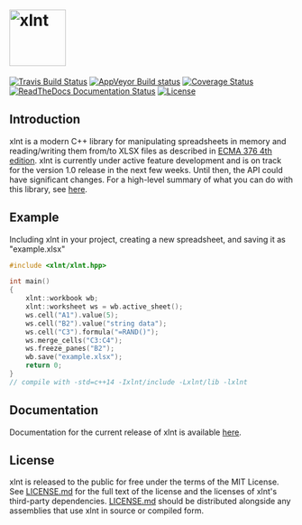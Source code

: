 <img height="100" src="https://raw.githubusercontent.com/tfussell/xlnt/gh-pages/images/logo.png" alt="xlnt"><br/>
====

[![Travis Build Status](https://travis-ci.org/tfussell/xlnt.svg)](https://travis-ci.org/tfussell/xlnt)
[![AppVeyor Build status](https://ci.appveyor.com/api/projects/status/2hs79a1xoxy16sol?svg=true)](https://ci.appveyor.com/project/tfussell/xlnt)
[![Coverage Status](https://coveralls.io/repos/github/tfussell/xlnt/badge.svg?branch=master)](https://coveralls.io/github/tfussell/xlnt?branch=master)
[![ReadTheDocs Documentation Status](https://readthedocs.org/projects/xlnt/badge/?version=latest)](http://xlnt.readthedocs.org/en/latest/?badge=latest)
[![License](http://img.shields.io/badge/license-MIT-blue.svg?style=flat)](http://opensource.org/licenses/MIT)

## Introduction
xlnt is a modern C++ library for manipulating spreadsheets in memory and reading/writing them from/to XLSX files as described in [ECMA 376 4th edition](http://www.ecma-international.org/publications/standards/Ecma-376.htm). xlnt is currently under active feature development and is on track for the version 1.0 release in the next few weeks. Until then, the API could have significant changes. For a high-level summary of what you can do with this library, see [here](https://tfussell.github.io/xlnt/docs/introduction/Features.html).

## Example

Including xlnt in your project, creating a new spreadsheet, and saving it as "example.xlsx"

```c++
#include <xlnt/xlnt.hpp>

int main()
{
    xlnt::workbook wb;
    xlnt::worksheet ws = wb.active_sheet();
    ws.cell("A1").value(5);
    ws.cell("B2").value("string data");
    ws.cell("C3").formula("=RAND()");
    ws.merge_cells("C3:C4");
    ws.freeze_panes("B2");
    wb.save("example.xlsx");
    return 0;
}
// compile with -std=c++14 -Ixlnt/include -Lxlnt/lib -lxlnt
```

## Documentation

Documentation for the current release of xlnt is available [here](https://tfussell.github.io/xlnt).

## License
xlnt is released to the public for free under the terms of the MIT License. See [LICENSE.md](https://github.com/tfussell/xlnt/blob/master/LICENCE.md) for the full text of the license and the licenses of xlnt's third-party dependencies. [LICENSE.md](https://github.com/tfussell/xlnt/blob/master/LICENCE.md) should be distributed alongside any assemblies that use xlnt in source or compiled form.

